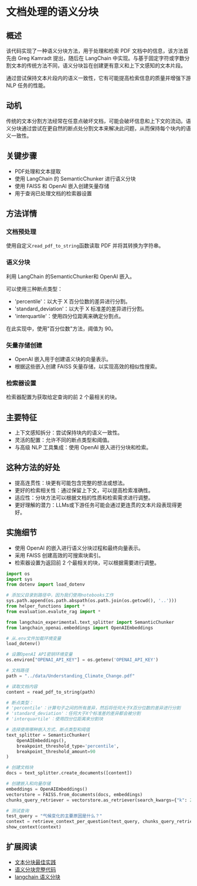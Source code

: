 # 文档处理的语义分块

## 概述
该代码实现了一种语义分块方法，用于处理和检索 PDF 文档中的信息，该方法首先由 Greg Kamradt 提出，随后在 LangChain 中实现。与基于固定字符或字数分割文本的传统方法不同，语义分块旨在创建更有意义和上下文感知的文本片段。

通过尝试保持文本片段内的语义一致性，它有可能提高检索信息的质量并增强下游 NLP 任务的性能。

## 动机
传统的文本分割方法经常在任意点破坏文档，可能会破坏信息和上下文的流动。语义分块通过尝试在更自然的断点处分割文本来解决此问题，从而保持每个块内的语义一致性。

## 关键步骤
- PDF处理和文本提取
- 使用 LangChain 的 SemanticChunker 进行语义分块
- 使用 FAISS 和 OpenAI 嵌入创建矢量存储
- 用于查询已处理文档的检索器设置

## 方法详情

### 文档预处理
使用自定义`read_pdf_to_string`函数读取 PDF 并将其转换为字符串。

### 语义分块
利用 LangChain 的SemanticChunker和 OpenAI 嵌入。

可以使用三种断点类型：
- 'percentile'：以大于 X 百分位数的差异进行分割。
- 'standard_deviation'：以大于 X 标准差的差异进行分割。
- 'interquartile'：使用四分位距离来确定分割点。

在此实现中，使用"百分位数"方法，阈值为 90。

### 矢量存储创建
- OpenAI 嵌入用于创建语义块的向量表示。
- 根据这些嵌入创建 FAISS 矢量存储，以实现高效的相似性搜索。

### 检索器设置
检索器配置为获取给定查询的前 2 个最相关的块。

## 主要特征
- 上下文感知拆分：尝试保持块内的语义一致性。
- 灵活的配置：允许不同的断点类型和阈值。
- 与高级 NLP 工具集成：使用 OpenAI 嵌入进行分块和检索。

## 这种方法的好处
- 提高连贯性：块更有可能包含完整的想法或想法。
- 更好的检索相关性：通过保留上下文，可以提高检索准确性。
- 适应性：分块方法可以根据文档的性质和检索需求进行调整。
- 更好理解的潜力：LLMs或下游任务可能会通过更连贯的文本片段表现得更好。

## 实施细节
- 使用 OpenAI 的嵌入进行语义分块过程和最终向量表示。
- 采用 FAISS 创建高效的可搜索块索引。
- 检索器设置为返回前 2 个最相关的块，可以根据需要进行调整。


```py
import os
import sys
from dotenv import load_dotenv

# 添加父目录到路径中，因为我们使用notebooks工作
sys.path.append(os.path.abspath(os.path.join(os.getcwd(), '..')))
from helper_functions import *
from evaluation.evalute_rag import *

from langchain_experimental.text_splitter import SemanticChunker
from langchain_openai.embeddings import OpenAIEmbeddings

# 从.env文件加载环境变量
load_dotenv()

# 设置OpenAI API密钥环境变量
os.environ["OPENAI_API_KEY"] = os.getenv('OPENAI_API_KEY')

# 文档路径
path = "../data/Understanding_Climate_Change.pdf"

# 读取文档内容
content = read_pdf_to_string(path)

# 断点类型：
# 'percentile'：计算句子之间的所有差异，然后将任何大于X百分位数的差异进行分割
# 'standard_deviation'：任何大于X个标准差的差异都会被分割
# 'interquartile'：使用四分位距离来分割块

# 选择使用哪种嵌入方式、断点类型和阈值
text_splitter = SemanticChunker(
    OpenAIEmbeddings(), 
    breakpoint_threshold_type='percentile', 
    breakpoint_threshold_amount=90
)

# 创建文档块
docs = text_splitter.create_documents([content])

# 创建嵌入和向量存储
embeddings = OpenAIEmbeddings()
vectorstore = FAISS.from_documents(docs, embeddings)
chunks_query_retriever = vectorstore.as_retriever(search_kwargs={"k": 2})

# 测试查询
test_query = "气候变化的主要原因是什么？"
context = retrieve_context_per_question(test_query, chunks_query_retriever)
show_context(context)
```

## 扩展阅读

- [文本分块最佳实践](https://diamantai.substack.com/p/semantic-chunking-improving-ai-information?r=336pe4&utm_campaign=post&utm_medium=web&triedRedirect=true) 
- [语义分块完整代码](https://github.com/NirDiamant/RAG_Techniques/blob/main/all_rag_techniques_runnable_scripts/semantic_chunking.py)
- [langchain 语义分块](https://docs.llamaindex.ai/en/stable/examples/node_parsers/semantic_chunking/)
